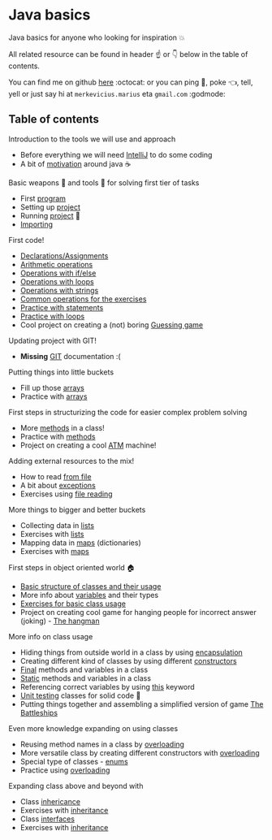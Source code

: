 # Java basics

Java basics for anyone who looking for inspiration :boom:

All related resource can be found in header :point_up: or :point_down: below in the table of contents.

You can find me on github [here](https://github.com/marius-m/) :octocat: or you can ping :bell:, poke :point_left:, tell, yell or just say hi at `merkevicius.marius` eta `gmail.com` :godmode:

## Table of contents

Introduction to the tools we will use and approach

- Before everything we will need [IntelliJ](/help_intellij#downloading) to do some coding
- A bit of [motivation](/intro) around java :coffee:

Basic weapons :hammer: and tools :wrench: for solving first tier of tasks

- First [program](/basics#first-program)
- Setting up [project](/help_intellij#create-new-project)
- Running [project](/help_intellij#running-project) :running:
- [Importing](/help_intellij#import-local-project)

First code!

- [Declarations/Assignments](/basics#declarations--assignments)
- [Arithmetic operations](/basics#arithmetic-operations)
- [Operations with if/else](/basics#statements)
- [Operations with loops](/basics#loops)
- [Operations with strings](/basics#strings)
- [Common operations for the exercises](/other#basics)
- [Practice with statements](/tasks_lt#simple-statements)
- [Practice with loops](/tasks_lt#cycles)
- Cool project on creating a (not) boring [Guessing game](/projects#guessing-game)

Updating project with GIT!

- **Missing** [GIT](/help_git) documentation :(

Putting things into little buckets

- Fill up those [arrays](/collections#arrays)
- Practice with [arrays](/tasks_lt#arrays)

First steps in structurizing the code for easier complex problem solving

- More [methods](/structure#methods) in a class!
- Practice with [methods](/tasks_lt#methods)
- Project on creating a cool [ATM](/projects#atm-machine) machine!

Adding external resources to the mix!

- How to read [from file](/other#reading-from-file)
- A bit about [exceptions](/other#exceptions)
- Exercises using [file reading](/tasks_lt#reading-file)

More things to bigger and better buckets

- Collecting data in [lists](/collections#lists)
- Exercises with [lists](/tasks_lt#lists)
- Mapping data in [maps](/collections#maps) (dictionaries)
- Exercises with [maps](/tasks_lt#maps)

First steps in object oriented world :house:

- [Basic structure of classes and their usage](/classes#classes)
- More info about [variables](/classes#classes) and their types
- [Exercises for basic class usage](/tasks_lt#classes--methods)
- Project on creating cool game for hanging people for incorrect answer (joking) - [The hangman](/projects#hangman-game)

More info on class usage

- Hiding things from outside world in a class by using [encapsulation](/classes#encapsulation)
- Creating different kind of classes by using different [constructors](/classes#constructors)
- [Final](/classes#final-methods--variables) methods and variables in a class
- [Static](/classes#static-methods) methods and variables in a class
- Referencing correct variables by using [this](/classes#this) keyword
- [Unit testing](/other#unit-testing) classes for solid code :100:
- Putting things together and assembling a simplified version of game [The Battleships](/projects#battle-ship)

Even more knowledge expanding on using classes

- Reusing method names in a class by [overloading](/classes#method-overloading)
- More versatile class by creating different constructors with [overloading](/classes#constructor-overloading)
- Special type of classes - [enums](/classes#enums)
- Practice using [overloading](/tasks_lt#classes-overloading)

Expanding class above and beyond with

- Class [inhericance](/tasks_lt#inheritance)
- Exercises with [inheritance](/tasks_lt#inheritance)
- Class [interfaces](/tasks_lt#interfaces)
- Exercises with [inheritance](/tasks_lt#interfaces)
